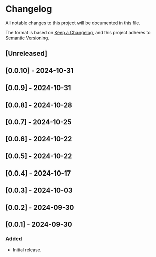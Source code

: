 # Changelog

All notable changes to this project will be documented in this file.

The format is based on [Keep a Changelog](https://keepachangelog.com/en/1.0.0/),
and this project adheres to [Semantic Versioning](https://semver.org/spec/v2.0.0.html).

## [Unreleased]

## [0.0.10] - 2024-10-31

## [0.0.9] - 2024-10-31

## [0.0.8] - 2024-10-28

## [0.0.7] - 2024-10-25

## [0.0.6] - 2024-10-22

## [0.0.5] - 2024-10-22

## [0.0.4] - 2024-10-17

## [0.0.3] - 2024-10-03

## [0.0.2] - 2024-09-30

## [0.0.1] - 2024-09-30

### Added
- Initial release.
